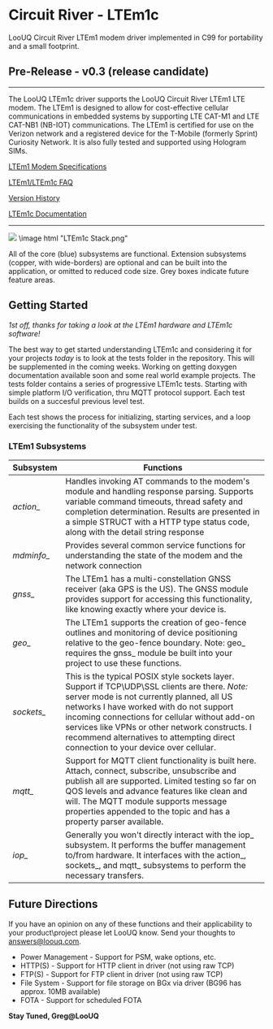 # Circuit River - LTEm1c 

LooUQ Circuit River
LTEm1 modem driver implemented in C99 for portability and a small footprint.

## Pre-Release - v0.3 (release candidate)
----

The LooUQ LTEm1c driver supports the LooUQ Circuit River LTEm1 LTE modem. The LTEm1 is designed to allow for cost-effective cellular communications in embedded systems by supporting LTE CAT-M1 and LTE CAT-NB1 (NB-IOT) communications. The LTEm1 is certified for use on the Verizon network and a registered device for the T-Mobile (formerly Sprint) Curiosity Network. It is also fully tested and supported using Hologram SIMs.

[LTEm1 Modem Specifications](https://loouq.github.io/resources/CR-LTEM1_DataSheet.pdf)

[LTEm1/LTEm1c FAQ](https://github.com/LooUQ/CircuitRiver-LTEm1c/blob/master/LTEm1-FAQ.md)

[Version History](https://github.com/LooUQ/CircuitRiver-LTEm1c/blob/master/version-history.md)

[LTEm1c Documentation](https://loouq.github.io/sites/ltem1c_doxy/html/index.html)

----
![](https://github.com/LooUQ/CircuitRiver-LTEm1c/blob/master/LTEm1c%20Stack.png)
\image html "LTEm1c Stack.png"

All of the core (blue) subsystems are functional. Extension subsystems (copper, with wide-borders) are optional and can be built into the application, or omitted to reduced code size. Grey boxes indicate future feature areas. 


## Getting Started
*1st off, thanks for taking a look at the LTEm1 hardware and LTEm1c software!*

The best way to get started understanding LTEm1c and considering it for your projects *today* is to look at the tests folder in the repository. This will be supplemented in the coming weeks. Working on getting doxygen documentation available soon and some real world example projects. The tests folder contains a series of progressive LTEm1c tests. Starting with simple platform I/O verification, thru MQTT protocol support. Each test builds on a succesful previous level test.

Each test shows the process for initializing, starting services, and a loop exercising the functionality of the subsystem under test.

### LTEm1 Subsystems
| Subsystem | Functions |
| ---------  | --------- |
| *action_* | Handles invoking AT commands to the modem's module and handling response parsing. Supports variable command timeouts, thread safety and completion determination. Results are presented in a simple STRUCT with a HTTP type status code, along with the detail string response  |
| *mdminfo_* | Provides several common service functions for understanding the state of the modem and the network connection |
| *gnss_* | The LTEm1 has a multi-constellation GNSS receiver (aka GPS is the US). The GNSS module provides support for accessing this functionality, like knowing exactly where your device is. |
| *geo_* | The LTEm1 supports the creation of geo-fence outlines and monitoring of device positioning relative to the geo-fence boundary. Note: geo_ requires the gnss_ module be built into your project to use these functions. |
| *sockets_* | This is the typical POSIX style sockets layer. Support if TCP\UDP\SSL clients are there. *Note:* server mode is not currently planned, all US networks I have worked with do not support incoming connections for cellular without add-on services like VPNs or other network constructs. I recommend alternatives to attempting direct connection to your device over cellular. |
| *mqtt_* | Support for MQTT client functionality is built here. Attach, connect, subscribe, unsubscribe and publish all are supported. Limited testing so far on QOS levels and advance features like clean and will. The MQTT module supports message properties appended to the topic and has a property parser available. |
| *iop_* | Generally you won't directly interact with the iop_ subsystem. It performs the buffer management to/from hardware. It interfaces with the action_, sockets_, and mqtt_ subsystems to perform the necessary transfers.


## Future Directions
If you have an opinion on any of these functions and their applicability to your product\project please let LooUQ know. Send your thoughts to answers@loouq.com.
* Power Management - Support for PSM, wake options, etc.
* HTTP(S) - Support for HTTP client in driver (not using raw TCP)
* FTP(S) - Support for FTP client in driver (not using raw TCP)
* File System - Support for file storage on BGx via driver (BG96 has approx. 10MB available)
* FOTA - Support for scheduled FOTA 

**Stay Tuned, Greg@LooUQ**
